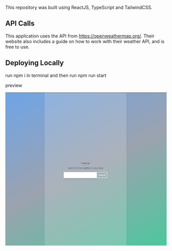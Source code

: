 This repository was built using ReactJS, TypeScript and TailwindCSS.

## API Calls

This application uses the API from https://openweathermap.org/. Their website also includes a guide on how to work with their weather API, and is free to use.

## Deploying Locally

run npm i in terminal and then run npm run start

preview

![Alt text](<public/Screenshot (1).png>)
